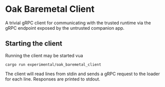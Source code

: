 # Oak Baremetal Client

A trivial gRPC client for communicating with the trusted runtime via the gRPC
endpoint exposed by the untrusted companion app.

## Starting the client

Running the client may be started vua

```shell
cargo run experimental/oak_baremetal_client
```

The client will read lines from stdin and sends a gRPC request to the loader for
each line. Responses are printed to stdout.
